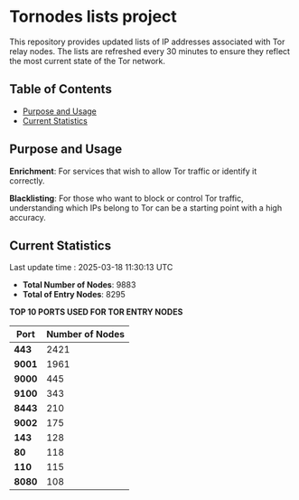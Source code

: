 # Tornodes lists project

This repository provides updated lists of IP addresses associated with Tor relay nodes. The lists are refreshed every 30 minutes to ensure they reflect the most current state of the Tor network.

## Table of Contents

- [Purpose and Usage](#purpose-and-usage)
- [Current Statistics](#current-statistics)


## Purpose and Usage

**Enrichment**: For services that wish to allow Tor traffic or identify it correctly.

**Blacklisting**: For those who want to block or control Tor traffic, understanding which IPs belong to Tor can be a starting point with a high accuracy.

## Current Statistics

Last update time : 2025-03-18 11:30:13 UTC

- **Total Number of Nodes**: 9883
- **Total of Entry Nodes**: 8295

**TOP 10 PORTS USED FOR TOR ENTRY NODES**

| **Port** | **Number of Nodes** |
|------|-----------------|
| **443**   | 2421  |
| **9001**   | 1961  |
| **9000**   | 445  |
| **9100**   | 343  |
| **8443**   | 210  |
| **9002**   | 175  |
| **143**   | 128  |
| **80**   | 118  |
| **110**   | 115  |
| **8080**   | 108  |

